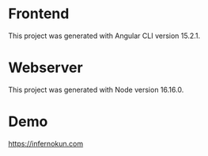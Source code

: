 # Frontend

This project was generated with Angular CLI version 15.2.1.

# Webserver

This project was generated with Node version 16.16.0.

# Demo

https://infernokun.com
